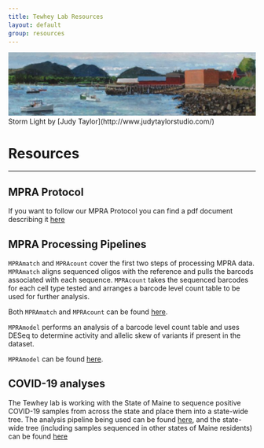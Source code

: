```yaml
---
title: Tewhey Lab Resources
layout: default
group: resources
---
```


<img class="img-fluid mx-auto d-block" src="/static/img/resources_storm_light_judy_taylor.png" alt="Storm Light by Judy Taylor" style="paddig-bottom:0.5em;">
Storm Light by [Judy Taylor](http://www.judytaylorstudio.com/)

# Resources
---
## MPRA Protocol

If you want to follow our MPRA Protocol you can find a pdf document describing it [here](/static/pdf/ENCODE_MPRA_Protocol-Tewhey_Lab.pdf)

## MPRA Processing Pipelines

`MPRAmatch` and `MPRAcount` cover the first two steps of processing MPRA data. `MPRAmatch` aligns sequenced oligos with the reference and pulls the barcods associated with each sequence. `MPRAcount` takes the sequenced barcodes for each cell type tested and arranges a barcode level count table to be used for further analysis.

Both `MPRAmatch` and `MPRAcount` can be found [here](https://github.com/tewhey-lab/MPRA_oligo_barcode_pipeline).

`MPRAmodel` performs an analysis of a barcode level count table and uses DESeq to determine activity and allelic skew of variants if present in the dataset.

`MPRAmodel` can be found [here](https://github.com/tewhey-lab/MPRAmodel).

## COVID-19 analyses

The Tewhey lab is working with the State of Maine to sequence positive COVID-19 samples from across the state and place them into a state-wide tree. The analysis pipeline being used can be found [here](https://github.com/tewhey-lab/SARS-CoV-2-Consensus), and the state-wide tree (including samples sequenced in other states of Maine residents) can be found [here](https://github.com/tewhey-lab/SARS-CoV-2-Consensus)
